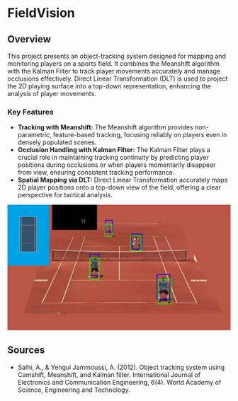 # FieldVision

## Overview

This project presents an object-tracking system designed for mapping and monitoring players on a sports field. It combines the Meanshift algorithm with the Kalman Filter to track player movements accurately and manage occlusions effectively. Direct Linear Transformation (DLT) is used to project the 2D playing surface into a top-down representation, enhancing the analysis of player movements.

### Key Features

- **Tracking with Meanshift:** The Meanshift algorithm provides non-parametric, feature-based tracking, focusing reliably on players even in densely populated scenes.
- **Occlusion Handling with Kalman Filter:** The Kalman Filter plays a crucial role in maintaining tracking continuity by predicting player positions during occlusions or when players momentarily disappear from view, ensuring consistent tracking performance.
- **Spatial Mapping via DLT:** Direct Linear Transformation accurately maps 2D player positions onto a top-down view of the field, offering a clear perspective for tactical analysis.


![Meanshift + Kalman filter tracking of doubles tennis.](result_picture.png)

## Sources
- Salhi, A., & Yengui Jammoussi, A. (2012). Object tracking system using Camshift, Meanshift, and Kalman filter. International Journal of Electronics and Communication Engineering, 6(4). World Academy of Science, Engineering and Technology.
